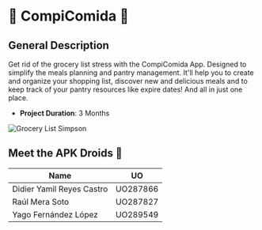 # 🥐 CompiComida 🥐

## General Description
Get rid of the grocery list stress with the CompiComida App. Designed to simplify the meals planning and pantry management.
It'll help you to create and organize your shopping list, discover new and delicious meals and to keep track of your pantry
resources like expire dates! And all in just one place.
- **Project Duration**: 3 Months

![Grocery List Simpson](https://media2.giphy.com/media/l0G16KpPfcmdN1G1O/200w.gif?cid=6c09b952mnojk36mo1ony6m0eanf37mxp3klovbeeyy3yt24&ep=v1_gifs_search&rid=200w.gif&ct=g)

## Meet the APK Droids 🤖

|  Name                       | UO         |
|-----------------------------|------------|
|  Didier Yamil Reyes Castro  |  UO287866  | 
|  Raúl Mera Soto             |  UO287827  |
|  Yago Fernández López       |  UO289549  |
